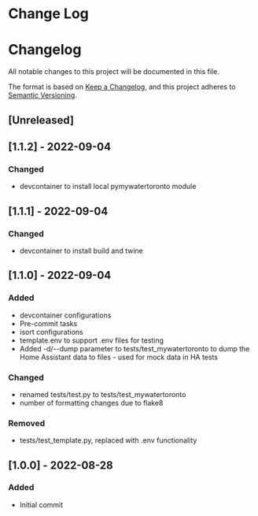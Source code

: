 # Change Log

# Changelog
All notable changes to this project will be documented in this file.

The format is based on [Keep a Changelog](https://keepachangelog.com/en/1.0.0/),
and this project adheres to [Semantic Versioning](https://semver.org/spec/v2.0.0.html).

## [Unreleased]

## [1.1.2] - 2022-09-04
### Changed
- devcontainer to install local pymywatertoronto module

## [1.1.1] - 2022-09-04
### Changed
- devcontainer to install build and twine

## [1.1.0] - 2022-09-04
### Added
- devcontainer configurations
- Pre-commit tasks
- isort configurations
- template.env to support .env files for testing
- Added -d/--dump parameter to tests/test_mywatertoronto to dump the Home Assistant data to files - used for mock data in HA tests

### Changed
- renamed tests/test.py to tests/test_mywatertoronto
- number of formatting changes due to flake8

### Removed
- tests/test_template.py, replaced with .env functionality

## [1.0.0] - 2022-08-28

### Added

- Initial commit
